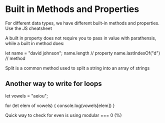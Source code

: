# Built in Methods and Properties #
For different data types, we have different built-in methods and properties. Use the JS cheatsheet

A built in property does not require you to pass in value with parathensis, while a built in method does:

let name = "david johnson";
name.length // property
name.lastIndexOf("d") // method

Split is a common method used to split a string into an array of strings

## Another way to write for loops ##
let vowels = "aeiou";

for (let elem of vowels) {
  console.log(vowels[elem])
}

Quick way to check for even is using modular === 0 (%)
